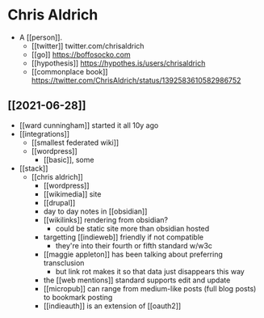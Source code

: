 # Chris Aldrich

- A [[person]].
	- [[twitter]] twitter.com/chrisaldrich 
	- [[go]] https://boffosocko.com
	- [[hypothesis]] https://hypothes.is/users/chrisaldrich
    - [[commonplace book]] https://twitter.com/ChrisAldrich/status/1392583610582986752


## [[2021-06-28]]
- [[ward cunningham]] started it all 10y ago
- [[integrations]]
	- [[smallest federated wiki]]
	- [[wordpress]]
		- [[basic]], some
- [[stack]]
	- [[chris aldrich]]
		- [[wordpress]]
		- [[wikimedia]] site
		- [[drupal]]
		- day to day notes in [[obsidian]]
		- [[wikilinks]] rendering from obsidian?
			- could be static site more than obsidian hosted
		- targetting [[indieweb]] friendly if not compatible
			- they're into their fourth or fifth standard w/w3c
		- [[maggie appleton]] has been talking about preferring transclusion
			- but link rot makes it so that data just disappears this way
		- the [[web mentions]] standard supports edit and update
		- [[micropub]] can range from medium-like posts (full blog posts) to bookmark posting
		- [[indieauth]] is an extension of [[oauth2]]
	